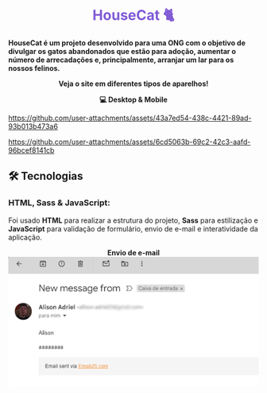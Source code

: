 <h1 align="center" style="color: #805ad5; font-weight: bold;">HouseCat 🐈</h1>

<b>HouseCat é um projeto desenvolvido para uma ONG com o objetivo de divulgar os gatos abandonados que estão para adoção,
aumentar o número de arrecadações e, principalmente, arranjar um lar para os nossos felinos.</b>

<p align="center">
<b>Veja o site em diferentes tipos de aparelhos!</b>
</p>
<p align="center">
  <b> 💻 Desktop & Mobile</b>
  </p>
 




https://github.com/user-attachments/assets/43a7ed54-438c-4421-89ad-93b013b473a6








 

https://github.com/user-attachments/assets/6cd5063b-69c2-42c3-aafd-96bcef8141cb






<h2> 🛠️ Tecnologias</h2>

### HTML, Sass & JavaScript:
Foi usado <b>HTML</b> para realizar a estrutura do projeto, <b>Sass</b> para estilização e <b>JavaScript</b> para validação de formulário, envio de e-mail e interatividade da aplicação.

<p align="center">
  <b>Envio de e-mail</b>
  <img src="src/assets/readme/email-teste.png" width="1200px">
</p>
  




